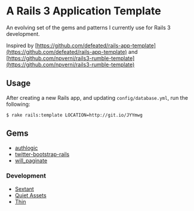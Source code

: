 # A Rails 3 Application Template

An evolving set of the gems and patterns I currently use for Rails 3 development.  

Inspired by [https://github.com/defeated/rails-app-template](https://github.com/defeated/rails-app-template) and [https://github.com/npverni/rails3-rumble-template](https://github.com/npverni/rails3-rumble-template)

## Usage
After creating a new Rails app, and updating `config/database.yml`, run the following:
```
$ rake rails:template LOCATION=http://git.io/JYYmwg
```

## Gems

  * [authlogic](https://github.com/binarylogic/authlogic)
  * [twitter-bootstrap-rails](https://github.com/seyhunak/twitter-bootstrap-rails)
  * [will_paginate](https://github.com/mislav/will_paginate)

### Development

  * [Sextant](https://github.com/schneems/sextant/)
  * [Quiet Assets](https://github.com/evrone/quiet_assets/)
  * [Thin](https://github.com/macournoyer/thin/)
